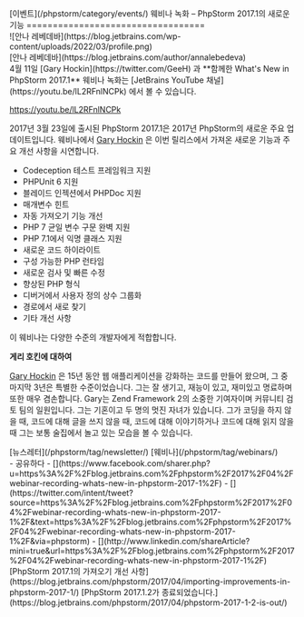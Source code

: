 <div class="content">[이벤트](/phpstorm/category/events/) 웨비나 녹화 – PhpStorm 2017.1의 새로운 기능 
==================================

<div class="post-info">![안나 레베데바](https://blog.jetbrains.com/wp-content/uploads/2022/03/profile.png)<div class="post-info__text"> [안나 레베데바](https://blog.jetbrains.com/author/annalebedeva) <time class="publish-date" data-day="12" data-month="04" data-year="2017" datetime="2017-04-12"></time></div></div> 4월 11일 [Gary Hockin](https://twitter.com/GeeH) 과 **함께한 What's New in PhpStorm 2017.1** 웨비나 녹화는 [JetBrains YouTube 채널](https://youtu.be/lL2RFnlNCPk) 에서 볼 수 있습니다.

 <https://youtu.be/lL2RFnlNCPk>

 2017년 3월 23일에 출시된 PhpStorm 2017.1은 2017년 PhpStorm의 새로운 주요 업데이트입니다. 웨비나에서 [Gary Hockin](https://twitter.com/GeeH) 은 이번 릴리스에서 가져온 새로운 기능과 주요 개선 사항을 시연합니다.

- Codeception 테스트 프레임워크 지원
- PHPUnit 6 지원
- 블레이드 인젝션에서 PHPDoc 지원
- 매개변수 힌트
- 자동 가져오기 기능 개선
- PHP 7 균일 변수 구문 완벽 지원
- PHP 7.1에서 익명 클래스 지원
- 새로운 코드 하이라이트
- 구성 가능한 PHP 런타임
- 새로운 검사 및 빠른 수정
- 향상된 PHP 형식
- 디버거에서 사용자 정의 상수 그룹화
- 경로에서 새로 찾기
- 기타 개선 사항

 이 웨비나는 다양한 수준의 개발자에게 적합합니다.

 **게리 호킨에 대하여**

 [Gary Hockin](https://twitter.com/GeeH) 은 15년 동안 웹 애플리케이션을 강화하는 코드를 만들어 왔으며, 그 중 마지막 3년은 특별한 수준이었습니다. 그는 잘 생기고, 재능이 있고, 재미있고 명료하며 또한 매우 겸손합니다. Gary는 Zend Framework 2의 소중한 기여자이며 커뮤니티 검토 팀의 일원입니다. 그는 기혼이고 두 명의 멋진 자녀가 있습니다. 그가 코딩을 하지 않을 때, 코드에 대해 글을 쓰지 않을 때, 코드에 대해 이야기하거나 코드에 대해 읽지 않을 때 그는 보통 술집에서 놀고 있는 모습을 볼 수 있습니다.

<div class="content__row"><div class="tag-list"> [뉴스레터](/phpstorm/tag/newsletter/) [웨비나](/phpstorm/tag/webinars/)</div>- <span>공유하다</span>
- [](https://www.facebook.com/sharer.php?u=https%3A%2F%2Fblog.jetbrains.com%2Fphpstorm%2F2017%2F04%2Fwebinar-recording-whats-new-in-phpstorm-2017-1%2F)
- [](https://twitter.com/intent/tweet?source=https%3A%2F%2Fblog.jetbrains.com%2Fphpstorm%2F2017%2F04%2Fwebinar-recording-whats-new-in-phpstorm-2017-1%2F&text=https%3A%2F%2Fblog.jetbrains.com%2Fphpstorm%2F2017%2F04%2Fwebinar-recording-whats-new-in-phpstorm-2017-1%2F&via=phpstorm)
- [](http://www.linkedin.com/shareArticle?mini=true&url=https%3A%2F%2Fblog.jetbrains.com%2Fphpstorm%2F2017%2F04%2Fwebinar-recording-whats-new-in-phpstorm-2017-1%2F)

</div><div class="content__pagination"> [PhpStorm 2017.1의 가져오기 개선 사항](https://blog.jetbrains.com/phpstorm/2017/04/importing-improvements-in-phpstorm-2017-1/) [PhpStorm 2017.1.2가 종료되었습니다.](https://blog.jetbrains.com/phpstorm/2017/04/phpstorm-2017-1-2-is-out/)</div></div><div class="container comments-container"><div class="content"><div id="remark42"></div></div></div>
